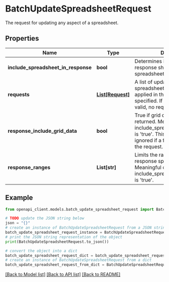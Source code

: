 # BatchUpdateSpreadsheetRequest

The request for updating any aspect of a spreadsheet.

## Properties

Name | Type | Description | Notes
------------ | ------------- | ------------- | -------------
**include_spreadsheet_in_response** | **bool** | Determines if the update response should include the spreadsheet resource. | [optional] 
**requests** | [**List[Request]**](Request.md) | A list of updates to apply to the spreadsheet. Requests will be applied in the order they are specified. If any request is not valid, no requests will be applied. | [optional] 
**response_include_grid_data** | **bool** | True if grid data should be returned. Meaningful only if include_spreadsheet_in_response is &#39;true&#39;. This parameter is ignored if a field mask was set in the request. | [optional] 
**response_ranges** | **List[str]** | Limits the ranges included in the response spreadsheet. Meaningful only if include_spreadsheet_in_response is &#39;true&#39;. | [optional] 

## Example

```python
from openapi_client.models.batch_update_spreadsheet_request import BatchUpdateSpreadsheetRequest

# TODO update the JSON string below
json = "{}"
# create an instance of BatchUpdateSpreadsheetRequest from a JSON string
batch_update_spreadsheet_request_instance = BatchUpdateSpreadsheetRequest.from_json(json)
# print the JSON string representation of the object
print(BatchUpdateSpreadsheetRequest.to_json())

# convert the object into a dict
batch_update_spreadsheet_request_dict = batch_update_spreadsheet_request_instance.to_dict()
# create an instance of BatchUpdateSpreadsheetRequest from a dict
batch_update_spreadsheet_request_from_dict = BatchUpdateSpreadsheetRequest.from_dict(batch_update_spreadsheet_request_dict)
```
[[Back to Model list]](../README.md#documentation-for-models) [[Back to API list]](../README.md#documentation-for-api-endpoints) [[Back to README]](../README.md)


